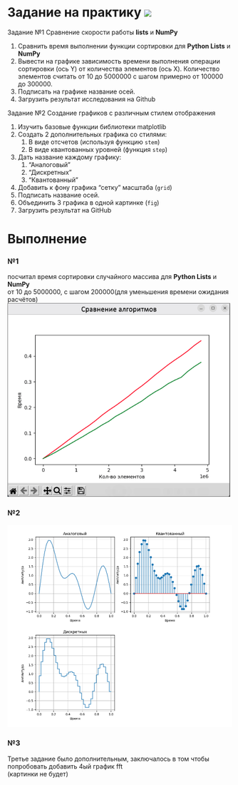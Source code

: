 # Задание на практику ![](https://img.shields.io/badge/Done-green.svg)

Задание №1 Сравнение скорости работы **lists** и **NumPy**

1. Сравнить время выполнении функции сортировки для **Python Lists** и **NumPy**
2. Вывести на графике зависимость времени выполнения операции сортировки (ось Y) от количества элементов (ось X). Количество элементов считать от 10 до 5000000 c шагом примерно от 100000 до 300000. 
3. Подписать на графике название осей.
4. Загрузить результат исследования на Github

Задание №2 Создание графиков с различным стилем отображения

1. Изучить базовые функции библиотеки matplotlib
2. Создать 2 дополнительных графика со стилями:
    1. В виде отсчетов (используя функцию `stem`)
    2. В виде квантованных уровней (функция `step`)
3. Дать название каждому графику:
    1. “Аналоговый”
    2. “Дискретных”
    3. “Квантованный”
4. Добавить к фону графика “сетку” масштаба (`grid`)
5. Подписать название осей.
6. Объединить 3 графика в одной картинке (`fig`)
7. Загрузить результат на GitHub

# Выполнение
### №1
посчитал время сортировки случайного массива для **Python Lists** и **NumPy**  
от 10 до 5000000, с шагом 200000(для уменьшения времени ожидания расчётов)
<img src="./срав_алг.png" width="500" />


### №2

<img src="./3_графика.png" width="800" />
  

### №3
Третье задание было дополнительным, заключалось в том чтобы попробовать добавить 4ый график fft  
(картинки не будет)
